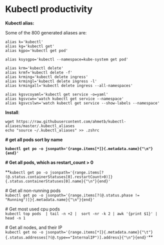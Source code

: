 # Kubectl productivity

**Kubectl alias:**

Some of the 800 generated aliases are:

```text
alias k='kubectl'
alias kg='kubectl get'
alias kgpo='kubectl get pod'

alias ksysgpo='kubectl --namespace=kube-system get pod'

alias krm='kubectl delete'
alias krmf='kubectl delete -f'
alias krming='kubectl delete ingress'
alias krmingl='kubectl delete ingress -l'
alias krmingall='kubectl delete ingress --all-namespaces'

alias kgsvcoyaml='kubectl get service -o=yaml'
alias kgsvcwn='watch kubectl get service --namespace'
alias kgsvcslwn='watch kubectl get service --show-labels --namespace'
```

**Install**: 

```text
wget https://raw.githubusercontent.com/ahmetb/kubectl-aliases/master/.kubectl_aliases
echo "source ~/.kubectl_aliases" >> .zshrc
```

  
**\# get all pods sort by name**

**`kubectl get po -o jsonpath='{range.items[*]}{.metadata.name}{"\n"}{end}'`**

**\# Get all pods, which as restart\_count &gt; 0**

**`kubectl get po -o jsonpath='{range.items[?(@.status.containerStatuses[0].restartCount>0)]}{.status.containerStatuses[0].name}{"\n"}{end}'`  
  
\# Get all non-running pods  
`kubectl get po -o jsonpath='{range.items[?(@.status.phase != "Running")]}{.metadata.name}{"\n"}{end}'`  
  
\# Get most used cpu pods  
`kubectl top pods  | tail -n +2 |  sort -nr -k 2 | awk '{print $1}' | head -n 1`  
  
\# Get all nodes, and their IP  
`kubectl get no -o jsonpath='{range.items[*]}{.metadata.name}{"\t"}{.status.addresses[?(@.type=="InternalIP")].address}{"\n"}{end}'`**

